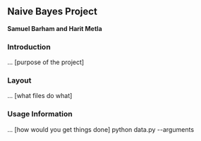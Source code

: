 ## Naive Bayes Project
**Samuel Barham and Harit Metla**

### Introduction
... [purpose of the project]

### Layout
... [what files do what]

### Usage Information
... [how would you get things done]
python data.py --arguments 